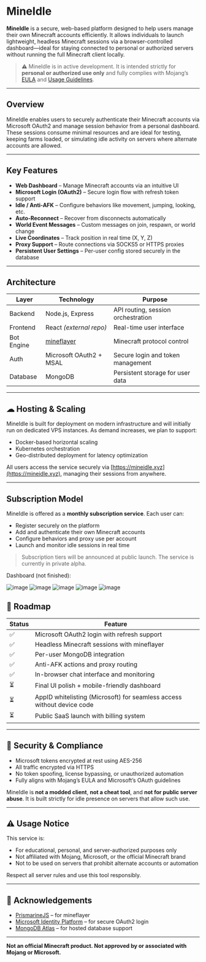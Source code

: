 # MineIdle

**MineIdle** is a secure, web-based platform designed to help users manage their own Minecraft accounts efficiently. It allows individuals to launch lightweight, headless Minecraft sessions via a browser-controlled dashboard—ideal for staying connected to personal or authorized servers without running the full Minecraft client locally.

> ⚠️ MineIdle is in active development. It is intended strictly for **personal or authorized use only** and fully complies with Mojang’s [EULA](https://www.minecraft.net/en-us/eula) and [Usage Guidelines](http://aka.ms/mcusageguidelines).

---

## Overview

MineIdle enables users to securely authenticate their Minecraft accounts via Microsoft OAuth2 and manage session behavior from a personal dashboard. These sessions consume minimal resources and are ideal for testing, keeping farms loaded, or simulating idle activity on servers where alternate accounts are allowed.

---

## Key Features

- **Web Dashboard** – Manage Minecraft accounts via an intuitive UI
- **Microsoft Login (OAuth2)** – Secure login flow with refresh token support
- **Idle / Anti-AFK** – Configure behaviors like movement, jumping, looking, etc.
- **Auto-Reconnect** – Recover from disconnects automatically
- **World Event Messages** – Custom messages on join, respawn, or world change
- **Live Coordinates** – Track position in real time (X, Y, Z)
- **Proxy Support** – Route connections via SOCKS5 or HTTPS proxies
- **Persistent User Settings** – Per-user config stored securely in the database

---

## Architecture

| Layer      | Technology              | Purpose                               |
|-----------|--------------------------|----------------------------------------|
| Backend   | Node.js, Express         | API routing, session orchestration     |
| Frontend  | React *(external repo)*  | Real-time user interface               |
| Bot Engine| [mineflayer](https://github.com/PrismarineJS/mineflayer) | Minecraft protocol control             |
| Auth      | Microsoft OAuth2 + MSAL  | Secure login and token management      |
| Database  | MongoDB                  | Persistent storage for user data       |

---

## ☁ Hosting & Scaling

MineIdle is built for deployment on modern infrastructure and will initially run on dedicated VPS instances. As demand increases, we plan to support:

- Docker-based horizontal scaling
- Kubernetes orchestration
- Geo-distributed deployment for latency optimization

All users access the service securely via [https://mineidle.xyz](https://mineidle.xyz), managing their sessions from anywhere.

---

## Subscription Model

MineIdle is offered as a **monthly subscription service**. Each user can:

- Register securely on the platform
- Add and authenticate their own Minecraft accounts
- Configure behaviors and proxy use per account
- Launch and monitor idle sessions in real time

> Subscription tiers will be announced at public launch. The service is currently in private alpha.

Dashboard (not finished):

![image](https://github.com/user-attachments/assets/f5a693c1-1b6f-49ac-9892-f298411a3b8a)
![image](https://github.com/user-attachments/assets/c2968ee4-a799-4cf8-a8a5-d1a92547c7e5)
![image](https://github.com/user-attachments/assets/c2a162ea-d267-4ea5-a471-fb47e1d36250)
![image](https://github.com/user-attachments/assets/10bfa187-751a-4890-8549-4ff3376fe653)
![image](https://github.com/user-attachments/assets/1a5c7b9f-db0b-4701-8bc1-942bca940ac9)



## 🚀 Roadmap

| Status | Feature                                                                 |
|--------|-------------------------------------------------------------------------|
| ✅     | Microsoft OAuth2 login with refresh support                             |
| ✅     | Headless Minecraft sessions with mineflayer                             |
| ✅     | Per-user MongoDB integration                                            |
| ✅     | Anti-AFK actions and proxy routing                                      |
| ✅     | In-browser chat interface and monitoring                                |
| ⏳     | Final UI polish + mobile-friendly dashboard                             |
| ⏳     | AppID whitelisting (Microsoft) for seamless access without device code  |
| ⏳     | Public SaaS launch with billing system                                  |

---

## 🔐 Security & Compliance

- Microsoft tokens encrypted at rest using AES-256
- All traffic encrypted via HTTPS
- No token spoofing, license bypassing, or unauthorized automation
- Fully aligns with Mojang’s EULA and Microsoft’s OAuth guidelines

MineIdle is **not a modded client**, **not a cheat tool**, and **not for public server abuse**. It is built strictly for idle presence on servers that allow such use.

---

## ⚠ Usage Notice

This service is:

- For educational, personal, and server-authorized purposes only
- Not affiliated with Mojang, Microsoft, or the official Minecraft brand
- Not to be used on servers that prohibit alternate accounts or automation

Respect all server rules and use this tool responsibly.

---

## 🙌 Acknowledgements

- [PrismarineJS](https://github.com/PrismarineJS) – for mineflayer
- [Microsoft Identity Platform](https://learn.microsoft.com/en-us/azure/active-directory/develop/) – for secure OAuth2 login
- [MongoDB Atlas](https://www.mongodb.com/) – for hosted database support

---

**Not an official Minecraft product. Not approved by or associated with Mojang or Microsoft.**




